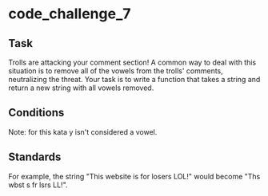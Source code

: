 # code_challenge_7
## Task 
Trolls are attacking your comment section! A common way to deal with this situation is to remove all of the vowels from the trolls' comments, neutralizing the threat. Your task is to write a function that takes a string and return a new string with all vowels removed.

## Conditions
Note: for this kata y isn't considered a vowel.

## Standards
For example, the string "This website is for losers LOL!" would become "Ths wbst s fr lsrs LL!".